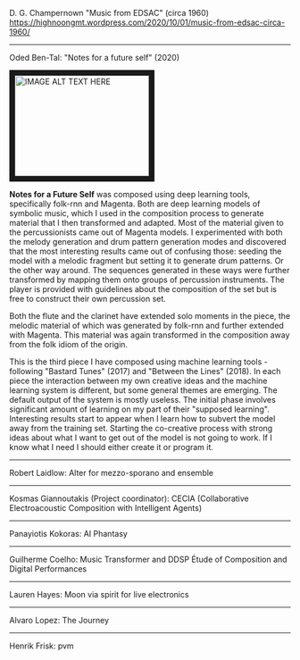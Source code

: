D. G. Champernown "Music from EDSAC" (circa 1960)
https://highnoongmt.wordpress.com/2020/10/01/music-from-edsac-circa-1960/

---

Oded Ben-Tal: "Notes for a future self" (2020)

<a href="http://www.youtube.com/watch?feature=player_embedded&v=QmYt46Wl8JY
" target="_blank"><img src="http://img.youtube.com/vi/QmYt46Wl8JY/0.jpg" 
alt="IMAGE ALT TEXT HERE" width="240" height="180" border="10" /></a>

**Notes for a Future Self** was composed using deep learning tools, specifically folk-rnn and Magenta. Both are deep learning models of symbolic music, which I used in the composition process to generate material that I then transformed and adapted. Most of the material given to the percussionists came out of Magenta models. I experimented with both the melody generation and drum pattern generation modes and discovered that the most interesting results came out of confusing those: seeding the model with a melodic fragment but setting it to generate drum patterns. Or the other way around. The sequences generated in these ways were further transformed by mapping them onto groups of percussion instruments. The player is provided with guidelines about the composition of the set but is free to construct their own percussion set.

Both the flute and the clarinet have extended solo moments in the piece, the melodic material of which was generated by folk-rnn and further extended with Magenta. This material was again transformed in the composition away from the folk idiom of the origin.

This is the third piece I have composed using machine learning tools - following "Bastard Tunes" (2017) and "Between the Lines" (2018). In each piece the interaction between my own creative ideas and the machine learning system is different, but some general themes are emerging. The default output of the system is mostly useless. The initial phase involves significant amount of learning on my part of their "supposed learning". Interesting results start to appear when I learn how to subvert the model away from the training set. Starting the co-creative process with strong ideas about what I want to get out of the model is not going to work. If I know what I need I should either create it or program it.

---

Robert Laidlow: Alter for mezzo-sporano and ensemble

---

Kosmas Giannoutakis (Project coordinator): CECIA (Collaborative Electroacoustic Composition with Intelligent Agents)

---

Panayiotis Kokoras: AI Phantasy

---

Guilherme Coelho: Music Transformer and DDSP Étude of Composition and Digital Performances

---

Lauren Hayes: Moon via spirit for live electronics

---

Alvaro Lopez: The Journey

---

Henrik Frisk: pvm

